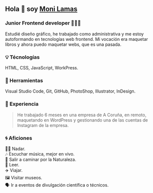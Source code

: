 ## Hola 👋 soy [Moni Lamas](https://monilamas.netlify.app/)


### Junior Frontend developer 👩🏼‍💻
Estudié diseño gráfico, he trabajado como administrativa y me estoy autoformando en tecnologías web frontend. Mi vocación era maquetar libros y ahora puedo maquetar webs, que es una pasada.

### :bulb:  Técnologías
HTML, CSS, JavaScript, WorkPress.

### :pushpin:  Herramientas
Visual Studio Code, Git, GitHub, PhotoShop, Illustrator, InDesign.

### :bookmark:  Experiencia 
> He trabajado 6 meses en una empresa de A Coruña, en remoto, maquetando en WordPress y gestionando una de las cuentas de Instagram de la empresa.

### :cyclone:  Aficiones
🏊‍♀️ Nadar.<br>
:notes: Escuchar música, mejor en vivo.<br>
🌲 Salir a caminar por la Naturaleza.<br>
📗 Leer. <br>
✈️ Viajar.<br>
🖼 Visitar museos.<br>
🗣 Ir a eventos de divulgación científica o técnicos.<br>






